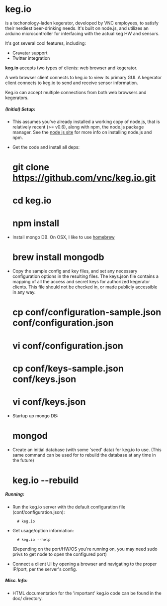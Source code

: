 # **keg.io**
is a techonology-laden kegerator, developed by VNC employees, to
satisfy their nerdiest beer-drinking needs.  It's built on node.js, and utilizes
an arduino microcontroller for interfacing with the actual keg HW and sensors.

It's got several cool features, including:

 * Gravatar support
 * Twitter integration

**keg.io** accepts two types of clients: web browser and kegerator.

A web browser client connects to keg.io to view its primary GUI.
A kegerator client connects to keg.io to send and receive sensor information.

Keg.io can accept multiple connections from both web browsers and kegerators.

##### (Initial) Setup:

- This assumes you've already installed a working copy of node.js, that is relatively recent (>= v0.6), along with npm, the node.js package manager.  See the [node js site](http://nodejs.org/) for more info on installing node.js and npm.

- Get the code and install all deps:

    # git clone https://github.com/vnc/keg.io.git
    # cd keg.io
    # npm install

- Install mongo DB.  On OSX, I like to use [homebrew](http://mxcl.github.com/homebrew/)

    # brew install mongodb

- Copy the sample config and key files, and set any necessary configuration options in the resulting files.
  The keys.json file contains a mapping of all the access and secret keys for authorized kegerator clients.
  This file should not be checked in, or made publicly accessible in any way.

    # cp conf/configuration-sample.json conf/configuration.json
    # vi conf/configuration.json
    # cp conf/keys-sample.json conf/keys.json
    # vi conf/keys.json

- Startup up mongo DB:
    # mongod

- Create an initial database (with some 'seed' data) for keg.io to use.  (This same command can be used for to rebuild the database at any time in the future)

    # keg.io --rebuild

##### Running:
- Run the keg.io server with the default configuration file (conf/configuration.json):

		# keg.io

- Get usage/option information:

		# keg.io --help

  (Depending on the port/HW/OS you're running on, you may need sudo privs to get node to open the configured port)

- Connect a client UI by opening a browser and navigating to the proper IP/port, per the server's config.

##### Misc. Info:
- HTML documentation for the 'important' keg.io code can be found in the doc/ directory.
